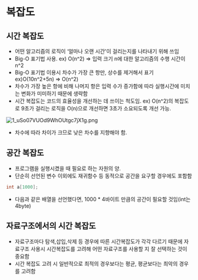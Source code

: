 # 복잡도

## 시간 복잡도

- 어떤 알고리즘의 로직이 ‘얼마나 오랜 시간'이 걸리는지를 나타내기 위해 쓰임
- Big-O 표기법 사용. ex) O(n^2) ⇒ 입력 크기 n에 대한 알고리즘의 수행 시간이 n^2
- Big-O 표기법 이용시 차수가 가장 큰 항만, 상수를 제거해서 표기 ex)O(10n^2+5n) ⇒ O(n^2)
- 차수가 가장 높은 항에 비해 나머지 항은 입력 수가 증가함에 따라 실행시간에 미치는 변화가 미미하기 때문에 생략함
- 시간 복잡도는 코드의 효율성을 개선하는 데 쓰이는 척도임. ex) O(n^2)의 복잡도로 9초가 걸리는 로직을 O(n)으로 개선하면 3초가 소요되도록 개선 가능.

![1_uSo07VUOd9WhOUtgc7jX1g.png](%E1%84%87%E1%85%A9%E1%86%A8%E1%84%8C%E1%85%A1%E1%86%B8%E1%84%83%E1%85%A9%20c5bcf45018b041fdba54658cb7c9bc80/1_uSo07VUOd9WhOUtgc7jX1g.png)

- 차수에 따라 차이가 크므로 낮은 차수를 지향해야 함.

## 공간 복잡도

- 프로그램을 실행시켰을 때 필요로 하는 자원의 양.
- 단순히 선언된 변수 이외에도 재귀함수 등 동적으로 공간을 요구할 경우에도 포함함

```c
int a[1000];
```

- 다음과 같은 배열을 선언했다면, 1000 * 4바이트 만큼의 공간이 필요할 것임(int는 4byte)

## 자료구조에서의 시간 복잡도

- 자료구조마다 탐색,삽입,삭제 등 경우에 따른 시간복잡도가 각각 다르기 때문에 자료구조 사용시 시간복잡도를 고려해 어떤 자료구조를 사용할 지 잘 선택하는 것이 중요함
- 시간 복잡도 고려 시 일반적으로 최적의 경우보다는 평균, 평균보다는 최악의 경우를 고려함